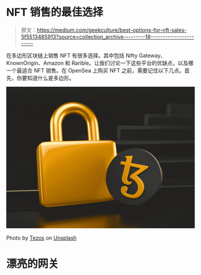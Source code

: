 # NFT 销售的最佳选择

> 原文：<https://medium.com/geekculture/best-options-for-nft-sales-5f5513485913?source=collection_archive---------18----------------------->

在多边形区块链上销售 NFT 有很多选择。其中包括 Nifty Gateway、KnownOrigin、Amazon 和 Rarible。让我们讨论一下这些平台的优缺点，以及哪一个最适合 NFT 销售。在 OpenSea 上购买 NFT 之前，需要记住以下几点。首先，你要知道什么是多边形。

![](img/16facaf37577fe0fb56397f978c904f9.png)

Photo by [Tezos](https://unsplash.com/@tezos?utm_source=medium&utm_medium=referral) on [Unsplash](https://unsplash.com?utm_source=medium&utm_medium=referral)

# 漂亮的网关